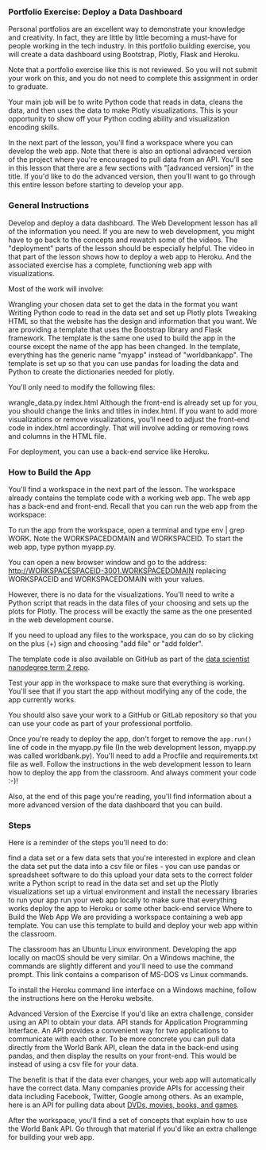 ### Portfolio Exercise: Deploy a Data Dashboard
Personal portfolios are an excellent way to demonstrate your knowledge and creativity. 
In fact, they are little by little becoming a must-have for people working in the tech industry. 
In this portfolio building exercise, you will create a data dashboard using Bootstrap, Plotly, Flask and Heroku.

Note that a portfolio exercise like this is not reviewed. 
So you will not submit your work on this, and you do not need to complete this assignment in order to graduate.

Your main job will be to write Python code that reads in data, cleans the data, and then uses the data to make Plotly visualizations. 
This is your opportunity to show off your Python coding ability and visualization encoding skills.

In the next part of the lesson, you'll find a workspace where you can develop the web app. 
Note that there is also an optional advanced version of the project where you're encouraged to pull data from an API. 
You'll see in this lesson that there are a few sections with "[advanced version]" in the title. 
If you'd like to do the advanced version, then you'll want to go through this entire lesson before starting to develop your app.

### General Instructions
Develop and deploy a data dashboard. The Web Development lesson has all of the information you need. 
If you are new to web development, you might have to go back to the concepts and rewatch some of the videos. 
The "deployment" parts of the lesson should be especially helpful. 
The video in that part of the lesson shows how to deploy a web app to Heroku. 
And the associated exercise has a complete, functioning web app with visualizations.

Most of the work will involve:

Wrangling your chosen data set to get the data in the format you want
Writing Python code to read in the data set and set up Plotly plots
Tweaking HTML so that the website has the design and information that you want.
We are providing a template that uses the Bootstrap library and Flask framework. 
The template is the same one used to build the app in the course except the name of the app has been changed. 
In the template, everything has the generic name "myapp" instead of "worldbankapp". 
The template is set up so that you can use pandas for loading the data and Python to create the dictionaries needed for plotly.

You'll only need to modify the following files:

wrangle_data.py
index.html
Although the front-end is already set up for you, you should change the links and titles in index.html. 
If you want to add more visualizations or remove visualizations, you'll need to adjust the front-end code in index.html accordingly. 
That will involve adding or removing rows and columns in the HTML file.

For deployment, you can use a back-end service like Heroku.

### How to Build the App
You'll find a workspace in the next part of the lesson. The workspace already contains the template code with a working web app. 
The web app has a back-end and front-end. Recall that you can run the web app from the workspace:

To run the app from the workspace, open a terminal and type env | grep WORK. Note the WORKSPACEDOMAIN and WORKSPACEID. 
To start the web app, type python myapp.py.

You can open a new browser window and go to the address: http://WORKSPACESPACEID-3001.WORKSPACEDOMAIN replacing WORKSPACEID and WORKSPACEDOMAIN with your values.

However, there is no data for the visualizations. You'll need to write a Python script that reads in the data files of your choosing and sets up the plots for Plotly. The process will be exactly the same as the one presented in the web development course.

If you need to upload any files to the workspace, you can do so by clicking on the plus (+) sign and choosing "add file" or "add folder".

The template code is also available on GitHub as part of the [data scientist nanodegree term 2 repo](https://github.com/udacity/DSND_Term2/tree/master/lessons/WebDevelopment).

Test your app in the workspace to make sure that everything is working. 
You'll see that if you start the app without modifying any of the code, the app currently works.

You should also save your work to a GitHub or GitLab repository so that you can use your code as part of your professional portfolio.

Once you're ready to deploy the app, don't forget to remove the ```app.run()``` line of code in the myapp.py file (In the web development lesson, myapp.py was called worldbank.py). You'll need to add a Procfile and requirements.txt file as well. 
Follow the instructions in the web development lesson to learn how to deploy the app from the classroom. And always comment your code :-)!

Also, at the end of this page you're reading, you'll find information about a more advanced version of the data dashboard that you can build.

### Steps
Here is a reminder of the steps you'll need to do:

find a data set or a few data sets that you're interested in
explore and clean the data set
put the data into a csv file or files - you can use pandas or spreadsheet software to do this
upload your data sets to the correct folder
write a Python script to read in the data set and set up the Plotly visualizations
set up a virtual environment and install the necessary libraries to run your app
run your web app locally to make sure that everything works
deploy the app to Heroku or some other back-end service
Where to Build the Web App
We are providing a workspace containing a web app template. You can use this template to build and deploy your web app within the classroom.

The classroom has an Ubuntu Linux environment. Developing the app locally on macOS should be very similar. 
On a Windows machine, the commands are slightly different and you'll need to use the command prompt. 
This link contains a comparison of MS-DOS vs Linux commands.

To install the Heroku command line interface on a Windows machine, follow the instructions here on the Heroku website.

Advanced Version of the Exercise
If you'd like an extra challenge, consider using an API to obtain your data. API stands for Application Programming Interface. 
An API provides a convenient way for two applications to communicate with each other. 
To be more concrete you can pull data directly from the World Bank API, clean the data in the back-end using pandas, and then display the results on your front-end. This would be instead of using a csv file for your data.

The benefit is that if the data ever changes, your web app will automatically have the correct data. 
Many companies provide APIs for accessing their data including Facebook, Twitter, Google among others. 
As an example, here is an API for pulling data about [DVDs, movies, books, and games](http://developer.rovicorp.com/docs).

After the workspace, you'll find a set of concepts that explain how to use the World Bank API. 
Go through that material if you'd like an extra challenge for building your web app.
